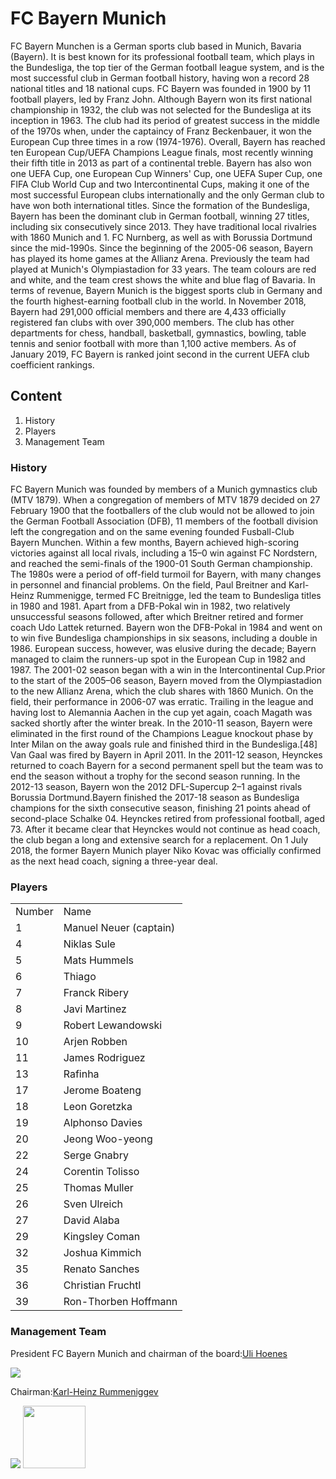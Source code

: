 <h1> FC Bayern Munich</h1>

FC Bayern Munchen is a German sports club based in Munich, Bavaria (Bayern). It is best known for its professional football team, which plays in the Bundesliga, the top tier of the German football league system, and is the most successful club in German football history, having won a record 28 national titles and 18 national cups.
FC Bayern was founded in 1900 by 11 football players, led by Franz John. Although Bayern won its first national championship in 1932, the club was not selected for the Bundesliga at its inception in 1963. The club had its period of greatest success in the middle of the 1970s when, under the captaincy of Franz Beckenbauer, it won the European Cup three times in a row (1974-1976). Overall, Bayern has reached ten European Cup/UEFA Champions League finals, most recently winning their fifth title in 2013 as part of a continental treble. Bayern has also won one UEFA Cup, one European Cup Winners' Cup, one UEFA Super Cup, one FIFA Club World Cup and two Intercontinental Cups, making it one of the most successful European clubs internationally and the only German club to have won both international titles. Since the formation of the Bundesliga, Bayern has been the dominant club in German football, winning 27 titles, including six consecutively since 2013. They have traditional local rivalries with 1860 Munich and 1. FC Nurnberg, as well as with Borussia Dortmund since the mid-1990s.
Since the beginning of the 2005-06 season, Bayern has played its home games at the Allianz Arena. Previously the team had played at Munich's Olympiastadion for 33 years. The team colours are red and white, and the team crest shows the white and blue flag of Bavaria. In terms of revenue, Bayern Munich is the biggest sports club in Germany and the fourth highest-earning football club in the world. In November 2018, Bayern had 291,000 official members and there are 4,433 officially registered fan clubs with over 390,000 members. The club has other departments for chess, handball, basketball, gymnastics, bowling, table tennis and senior football with more than 1,100 active members. As of January 2019, FC Bayern is ranked joint second in the current UEFA club coefficient rankings.

<h2> Content</h2>
<ol>
  <li>History</li>
  <li>Players</li>
  <li>Management Team</li>
</ol>

<h3> History</h3>
FC Bayern Munich was founded by members of a Munich gymnastics club (MTV 1879). When a congregation of members of MTV 1879 decided on 27 February 1900 that the footballers of the club would not be allowed to join the German Football Association (DFB), 11 members of the football division left the congregation and on the same evening founded Fusball-Club Bayern Munchen. Within a few months, Bayern achieved high-scoring victories against all local rivals, including a 15–0 win against FC Nordstern, and reached the semi-finals of the 1900-01 South German championship.
The 1980s were a period of off-field turmoil for Bayern, with many changes in personnel and financial problems. On the field, Paul Breitner and Karl-Heinz Rummenigge, termed FC Breitnigge, led the team to Bundesliga titles in 1980 and 1981. Apart from a DFB-Pokal win in 1982, two relatively unsuccessful seasons followed, after which Breitner retired and former coach Udo Lattek returned. Bayern won the DFB-Pokal in 1984 and went on to win five Bundesliga championships in six seasons, including a double in 1986. European success, however, was elusive during the decade; Bayern managed to claim the runners-up spot in the European Cup in 1982 and 1987.
The 2001-02 season began with a win in the Intercontinental Cup.Prior to the start of the 2005–06 season, Bayern moved from the Olympiastadion to the new Allianz Arena, which the club shares with 1860 Munich. On the field, their performance in 2006-07 was erratic. Trailing in the league and having lost to Alemannia Aachen in the cup yet again, coach Magath was sacked shortly after the winter break.
In the 2010-11 season, Bayern were eliminated in the first round of the Champions League knockout phase by Inter Milan on the away goals rule and finished third in the Bundesliga.[48] Van Gaal was fired by Bayern in April 2011. In the 2011-12 season, Heynckes returned to coach Bayern for a second permanent spell but the team was to end the season without a trophy for the second season running. In the 2012-13 season, Bayern won the 2012 DFL-Supercup 2–1 against rivals Borussia Dortmund.Bayern finished the 2017-18 season as Bundesliga champions for the sixth consecutive season, finishing 21 points ahead of second-place Schalke 04. Heynckes retired from professional football, aged 73.
After it became clear that Heynckes would not continue as head coach, the club began a long and extensive search for a replacement. On 1 July 2018, the former Bayern Munich player Niko Kovac was officially confirmed as the next head coach, signing a three-year deal.

<h3> Players</h3>
<table>
<tr>
<td>Number</td>
<td>Name</td>
</tr>
<tr>
<td>1</td>
<td>Manuel Neuer (captain)</td>
</tr>
<tr>
<td>4</td>
<td>Niklas Sule</td>
</tr>
<tr>
<td>5</td>
<td>Mats Hummels</td>
</tr>
<tr>
<td>6</td>
<td>Thiago</td>
</tr>
<tr>
<td>7</td>
<td>Franck Ribery</td>
</tr>
<tr>
<td>8</td>
<td>Javi Martinez</td>
</tr>
<tr>
<td>9</td>
<td>Robert Lewandowski</td>
</tr>
<tr>
<td>10</td>
<td>Arjen Robben</td>
</tr>
<tr>
<td>11</td>
<td>James Rodriguez</td>
</tr>
<tr>
<td>13</td>
<td>Rafinha</td>
</tr>
<tr>
<td>17</td>
<td>Jerome Boateng</td>
</tr>
<tr>
<td>18</td>
<td>Leon Goretzka</td>
</tr>
<tr>
<td>19</td>
<td>Alphonso Davies</td>
</tr>
<tr>
<td>20</td>
<td>Jeong Woo-yeong</td>
</tr>
<tr>
<td>22</td>
<td>Serge Gnabry</td>
</tr>
<tr>
<td>24</td>
<td>Corentin Tolisso</td>
</tr>
<tr>
<td>25</td>
<td>Thomas Muller</td>
</tr>
<tr>
<td>26</td>
<td>Sven Ulreich</td>
</tr>
<tr>
<td>27</td>
<td>David Alaba</td>
</tr>
<tr>
<td>29</td>
<td>Kingsley Coman</td>
</tr>
<tr>
<td>32</td>
<td>Joshua Kimmich</td>
</tr>
<tr>
<td>35</td>
<td>Renato Sanches</td>
</tr>
<tr>
<td>36</td>
<td>Christian Fruchtl</td>
</tr>
<tr>
<td>39</td>
<td>Ron-Thorben Hoffmann</td>
</tr>
</table>

<h3> Management Team</h3>
President FC Bayern Munich and chairman of the board:<a href="https://en.wikipedia.org/wiki/Uli_Hoene%C3%9F">Uli Hoenes</a>
<p>
  <img src="http://graph.baidu.com/resource/1043533440c9074c12ecd01553046379.jpg" />
  </p>

Chairman:[Karl-Heinz Rummeniggev](https://en.wikipedia.org/wiki/Karl-Heinz_Rummenigge)
<p>
  <img src="http://graph.baidu.com/resource/1017eb9383ff1f4e874f401553046405.jpg" />
<img src="D:/images/3.jpg" width="100" />
  </p>
